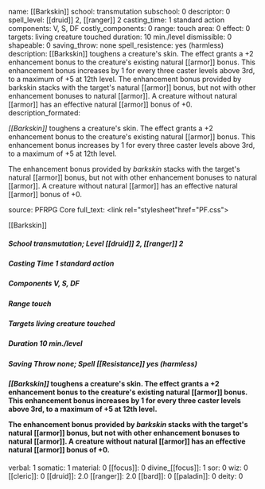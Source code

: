 name: [[Barkskin]]
school: transmutation
subschool: 0
descriptor: 0
spell_level: [[druid]] 2, [[ranger]] 2
casting_time: 1 standard action
components: V, S, DF
costly_components: 0
range: touch
area: 0
effect: 0
targets: living creature touched
duration: 10 min./level
dismissible: 0
shapeable: 0
saving_throw: none
spell_resistence: yes (harmless)
description: [[Barkskin]] toughens a creature's skin. The effect grants a +2 enhancement bonus to the creature's existing natural [[armor]] bonus. This enhancement bonus increases by 1 for every three caster levels above 3rd, to a maximum of +5 at 12th level. The enhancement bonus provided by barkskin stacks with the target's natural [[armor]] bonus, but not with other enhancement bonuses to natural [[armor]]. A creature without natural [[armor]] has an effective natural [[armor]] bonus of +0.
description_formated: <p><i>[[Barkskin]]</i> toughens a creature's skin. The effect grants a +2 enhancement bonus to the creature's existing natural [[armor]] bonus. This enhancement bonus increases by 1 for every three caster levels above 3rd, to a maximum of +5 at 12th level.</p><p>The enhancement bonus provided by <i>barkskin</i> stacks with the target's natural [[armor]] bonus, but not with other enhancement bonuses to natural [[armor]]. A creature without natural [[armor]] has an effective natural [[armor]] bonus of +0.</p>
source: PFRPG Core
full_text: <link rel="stylesheet"href="PF.css"><div class="heading"><p class="alignleft">[[Barkskin]] </p><div style="clear: both;"></div></div><div><h5><b>School </b>transmutation; <b>Level </b>[[druid]] 2, [[ranger]] 2</h5><h5><b>Casting Time </b>1 standard action</h5><h5><b>Components </b>V, S, DF</h5><h5><b>Range </b>touch</h5><h5><b>Targets </b> living creature touched</h5><h5><b>Duration </b>10 min./level</h5><h5><b>Saving Throw </b>none; <b>Spell [[Resistance]] </b>yes (harmless)</h5></div><div><h4><p><i>[[Barkskin]]</i> toughens a creature's skin. The effect grants a +2 enhancement bonus to the creature's existing natural [[armor]] bonus. This enhancement bonus increases by 1 for every three caster levels above 3rd, to a maximum of +5 at 12th level.</p><p>The enhancement bonus provided by <i>barkskin</i> stacks with the target's natural [[armor]] bonus, but not with other enhancement bonuses to natural [[armor]]. A creature without natural [[armor]] has an effective natural [[armor]] bonus of +0.</p></h4></div>
verbal: 1
somatic: 1
material: 0
[[focus]]: 0
divine_[[focus]]: 1
sor: 0
wiz: 0
[[cleric]]: 0
[[druid]]: 2.0
[[ranger]]: 2.0
[[bard]]: 0
[[paladin]]: 0
deity: 0
